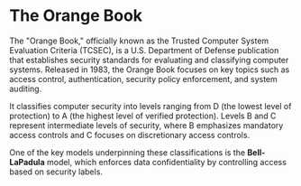 # The Orange Book

The "Orange Book," officially known as the Trusted Computer System Evaluation Criteria (TCSEC), is a U.S. Department of Defense publication that establishes security standards for evaluating and classifying computer systems. Released in 1983, the Orange Book focuses on key topics such as access control, authentication, security policy enforcement, and system auditing.

It classifies computer security into levels ranging from D (the lowest level of protection) to A (the highest level of verified protection). Levels B and C represent intermediate levels of security, where B emphasizes mandatory access controls and C focuses on discretionary access controls.

One of the key models underpinning these classifications is the **Bell-LaPadula** model, which enforces data confidentiality by controlling access based on security labels.
